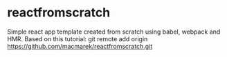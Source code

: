 # reactfromscratch
Simple react app template created from scratch using babel, webpack and HMR.
Based on this tutorial:
git remote add origin https://github.com/macmarek/reactfromscratch.git
